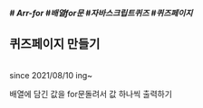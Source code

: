 <h5># Arr-for #배열for문 #자바스크립트퀴즈 #퀴즈페이지</h5>
<h2>퀴즈페이지 만들기 </h2> </br>
since 2021/08/10 ing~

배열에 담긴 값을 for문돌려서 값 하나씩 출력하기

